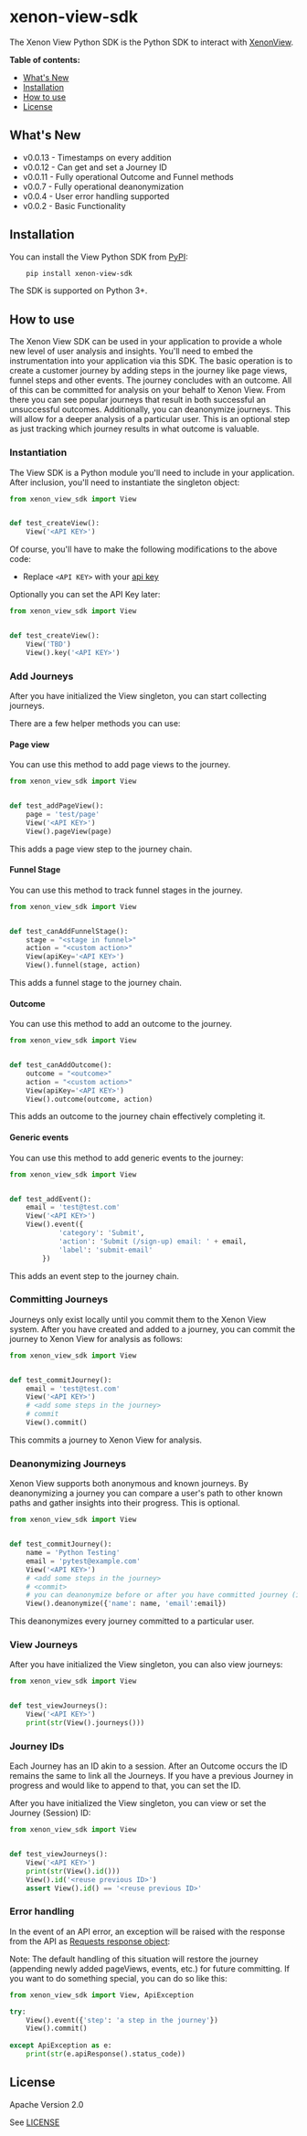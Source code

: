 # xenon-view-sdk

The Xenon View Python SDK is the Python SDK to interact with [XenonView](https://xenonview.com).

**Table of contents:**
* [What's New](#whats-new)
* [Installation](#installation)
* [How to use](#how-to-use)
* [License](#license)

## <a name="whats-new"></a>
## What's New
* v0.0.13 - Timestamps on every addition
* v0.0.12 - Can get and set a Journey ID
* v0.0.11 - Fully operational Outcome and Funnel methods
* v0.0.7 - Fully operational deanonymization
* v0.0.4 - User error handling supported
* v0.0.2 - Basic Functionality

## <a name="installation"></a>
## Installation

You can install the View Python SDK from [PyPI](https://pypi.org/project/xenon-view-sdk):

```bash
    pip install xenon-view-sdk
```

The SDK is supported on Python 3+.

## <a name="how-to-use"></a>
## How to use

The Xenon View SDK can be used in your application to provide a whole new level of user analysis and insights. You'll need to embed the instrumentation into your application via this SDK. The basic operation is to create a customer journey by adding steps in the journey like page views, funnel steps and other events. The journey concludes with an outcome. All of this can be committed for analysis on your behalf to Xenon View. From there you can see popular journeys that result in both successful an unsuccessful outcomes. Additionally, you can deanonymize journeys. This will allow for a deeper analysis of a particular user. This is an optional step as just tracking which journey results in what outcome is valuable.   

### Instantiation
The View SDK is a Python module you'll need to include in your application. After inclusion, you'll need to instantiate the singleton object:

```python
from xenon_view_sdk import View


def test_createView():
    View('<API KEY>')
```
Of course, you'll have to make the following modifications to the above code:
- Replace `<API KEY>` with your [api key](https://xenonview.com/api-get)

Optionally you can set the API Key later:

```python
from xenon_view_sdk import View


def test_createView():
    View('TBD')
    View().key('<API KEY>')
```

### Add Journeys
After you have initialized the View singleton, you can start collecting journeys.

There are a few helper methods you can use:

#### Page view
You can use this method to add page views to the journey.
```python
from xenon_view_sdk import View


def test_addPageView():
    page = 'test/page'
    View('<API KEY>')
    View().pageView(page)
```
This adds a page view step to the journey chain.

#### Funnel Stage
You can use this method to track funnel stages in the journey.
```python
from xenon_view_sdk import View


def test_canAddFunnelStage():
    stage = "<stage in funnel>"
    action = "<custom action>"
    View(apiKey='<API KEY>')
    View().funnel(stage, action)
```
This adds a funnel stage to the journey chain.

#### Outcome
You can use this method to add an outcome to the journey.
```python
from xenon_view_sdk import View


def test_canAddOutcome():
    outcome = "<outcome>"
    action = "<custom action>"
    View(apiKey='<API KEY>')
    View().outcome(outcome, action)
```
This adds an outcome to the journey chain effectively completing it.


#### Generic events
You can use this method to add generic events to the journey:

```python
from xenon_view_sdk import View


def test_addEvent():
    email = 'test@test.com'
    View('<API KEY>')
    View().event({
            'category': 'Submit',
            'action': 'Submit (/sign-up) email: ' + email,
            'label': 'submit-email'
        })
```
This adds an event step to the journey chain.

### Committing Journeys

Journeys only exist locally until you commit them to the Xenon View system. After you have created and added to a journey, you can commit the journey to Xenon View for analysis as follows:
```python
from xenon_view_sdk import View


def test_commitJourney():
    email = 'test@test.com'
    View('<API KEY>')
    # <add some steps in the journey>
    # commit
    View().commit()
```
This commits a journey to Xenon View for analysis.

### Deanonymizing Journeys

Xenon View supports both anonymous and known journeys. By deanonymizing a journey you can compare a user's path to other known paths and gather insights into their progress. This is optional.
```python
from xenon_view_sdk import View


def test_commitJourney():
    name = 'Python Testing'
    email = 'pytest@example.com'
    View('<API KEY>')
    # <add some steps in the journey>
    # <commit>
    # you can deanonymize before or after you have committed journey (in this case after):
    View().deanonymize({'name': name, 'email':email})
```
This deanonymizes every journey committed to a particular user.


### View Journeys
After you have initialized the View singleton, you can also view journeys:

```python
from xenon_view_sdk import View


def test_viewJourneys():
    View('<API KEY>')
    print(str(View().journeys()))
```

### Journey IDs
Each Journey has an ID akin to a session. After an Outcome occurs the ID remains the same to link all the Journeys. If you have a previous Journey in progress and would like to append to that, you can set the ID.

After you have initialized the View singleton, you can view or set the Journey (Session) ID: 

```python
from xenon_view_sdk import View


def test_viewJourneys():
    View('<API KEY>')
    print(str(View().id()))
    View().id('<reuse previous ID>')
    assert View().id() == '<reuse previous ID>'
```

### Error handling
In the event of an API error, an exception will be raised with the response from the API as [Requests response object](https://docs.python-requests.org/en/latest/user/quickstart/#response-content):

Note: The default handling of this situation will restore the journey (appending newly added pageViews, events, etc.) for future committing. If you want to do something special, you can do so like this:

```python
from xenon_view_sdk import View, ApiException

try:
    View().event({'step': 'a step in the journey'})
    View().commit()
    
except ApiException as e:
    print(str(e.apiResponse().status_code))
```

## <a name="license"></a>
## License 

Apache Version 2.0

See [LICENSE](https://github.com/xenonview-com/view-python-sdk/blob/main/LICENSE)
